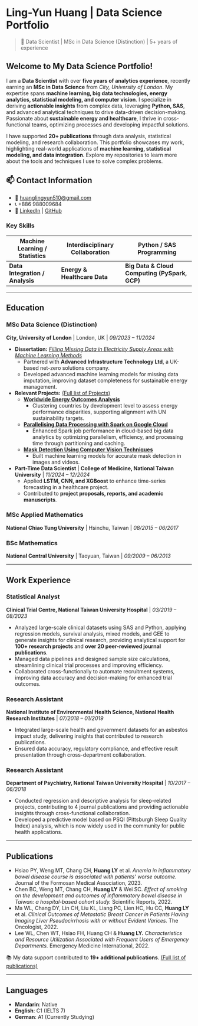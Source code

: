 # Ling-Yun Huang | Data Science Portfolio

> 📍 Data Scientist | MSc in Data Science (Distinction) | 5+ years of experience  

## **Welcome to My Data Science Portfolio!**

I am a **Data Scientist** with over **five years of analytics experience**, recently earning an **MSc in Data Science** from *City, University of London*. My expertise spans **machine learning, big data technologies, energy analytics, statistical modeling, and computer vision**. I specialize in deriving **actionable insights** from complex data, leveraging **Python, SAS**, and advanced analytical techniques to drive data-driven decision-making. Passionate about **sustainable energy and healthcare**, I thrive in cross-functional teams, optimizing processes and developing impactful solutions.

I have supported **20+ publications** through data analysis, statistical modeling, and research collaboration. This portfolio showcases my work, highlighting real-world applications of **machine learning, statistical modeling, and data integration**. Explore my repositories to learn more about the tools and techniques I use to solve complex problems.

## **📫 Contact Information**

- 📧 huanglingyun510@gmail.com
- 📞 +886 988009684
- 🔗 [LinkedIn](https://www.linkedin.com/in/ling-yun-huang-5a6a56206/) | [GitHub](https://github.com/Ling-Yun-Huang)

### **Key Skills**

| **Machine Learning / Statistics** | **Interdisciplinary Collaboration** | **Python / SAS Programming** |
|-----------------------------------|-------------------------------------|------------------------------|
| **Data Integration / Analysis**   | **Energy & Healthcare Data**        | **Big Data & Cloud Computing (PySpark, GCP)**  |

---

## **Education**
### **MSc Data Science (Distinction)**
**City, University of London** | London, UK | *09/2023 – 11/2024*  
- **Dissertation:** [*Filling Missing Data in Electricity Supply Areas with Machine Learning Methods*](https://github.com/Ling-Yun-Huang/filling-missing-data-electricity-ml)  
  - Partnered with **Advanced Infrastructure Technology Ltd**, a UK-based net-zero solutions company.  
  - Developed advanced machine learning models for missing data imputation, improving dataset completeness for sustainable energy management.  
- **Relevant Projects:** [(Full list of Projects)](https://github.com/Ling-Yun-Huang/Ling-Yun-Huang/blob/main/PROJECTS.md)
  - **[Worldwide Energy Outcomes Analysis](https://github.com/Ling-Yun-Huang/worldwide-energy-outcomes-visual-analytics)**
    - Clustering countries by development level to assess energy performance disparities, supporting alignment with UN sustainability targets.
  - **[Parallelising Data Processing with Spark on Google Cloud](https://github.com/Ling-Yun-Huang/spark-gcp-data-optimization)**
    - Enhanced Spark job performance in cloud-based big data analytics by optimizing parallelism, efficiency, and processing time through partitioning and caching. 
  - **[Mask Detection Using Computer Vision Techniques](https://github.com/Ling-Yun-Huang/mask-detection-cv)**
    - Built machine learning models for accurate mask detection in images and videos.
- **Part-Time Data Scientist** | **College of Medicine, National Taiwan University** | *11/2024 – 12/2024*  
  - Applied **LSTM, CNN, and XGBoost** to enhance time-series forecasting in a healthcare project.  
  - Contributed to **project proposals, reports, and academic manuscripts**.

### **MSc Applied Mathematics**
**National Chiao Tung University** | Hsinchu, Taiwan | *08/2015 – 06/2017*

### **BSc Mathematics**
**National Central University** | Taoyuan, Taiwan | *09/2009 – 06/2013*

---

## **Work Experience**
### **Statistical Analyst**  
**Clinical Trial Centre, National Taiwan University Hospital** | *03/2019 – 08/2023*  
- Analyzed large-scale clinical datasets using SAS and Python, applying regression models, survival analysis, mixed models, and GEE to generate insights for clinical research, providing analytical support for **100+ research projects** and **over 20 peer-reviewed journal publications**.
- Managed data pipelines and designed sample size calculations, streamlining clinical trial processes and improving efficiency.
- Collaborated cross-functionally to automate recruitment systems, improving data accuracy and decision-making for enhanced trial outcomes.

### **Research Assistant**  
**National Institute of Environmental Health Science, National Health Research Institutes** | *07/2018 – 01/2019*  
- Integrated large-scale health and government datasets for an asbestos impact study, delivering insights that contributed to research publications.
- Ensured data accuracy, regulatory compliance, and effective result presentation through cross-department collaboration.

### **Research Assistant**  
**Department of Psychiatry, National Taiwan University Hospital** | *10/2017 – 06/2018*  
- Conducted regression and descriptive analysis for sleep-related projects, contributing to 4 journal publications and providing actionable insights through cross-functional collaboration.
- Developed a predictive model based on PSQI (Pittsburgh Sleep Quality Index) analysis, which is now widely used in the community for public health applications.

---

## **Publications**  

- Hsiao PY, Weng MT, Chang CH, **Huang LY** et al. *Anemia in inflammatory bowel disease course is associated with patients' worse outcome.* Journal of the Formosan Medical Association, 2023.  
- Chen BC, Weng MT, Chang CH, **Huang LY** & Wei SC. *Effect of smoking on the development and outcomes of inflammatory bowel disease in Taiwan: a hospital-based cohort study.* Scientific Reports, 2022.  
- Ma WL, Chang DY, Lin CH, Liu KL, Liang PC, Lien HC, Hu CC, **Huang LY** et al. *Clinical Outcomes of Metastatic Breast Cancer in Patients Having Imaging Liver Pseudocirrhosis with or without Evident Varices.* The Oncologist, 2022.  
- Lee WL, Chen WT, Hsiao FH, Huang CH & **Huang LY.** *Characteristics and Resource Utilization Associated with Frequent Users of Emergency Departments.* Emergency Medicine International, 2022.  

📚 My data support contributed to **19+ additional publications**. [(Full list of publications)](https://github.com/Ling-Yun-Huang/Ling-Yun-Huang/blob/main/PUBLICATIONS.md)

---

## **Languages**
- **Mandarin**: Native  
- **English**: C1 (IELTS 7)  
- **German**: A1 (Currently Studying)  
